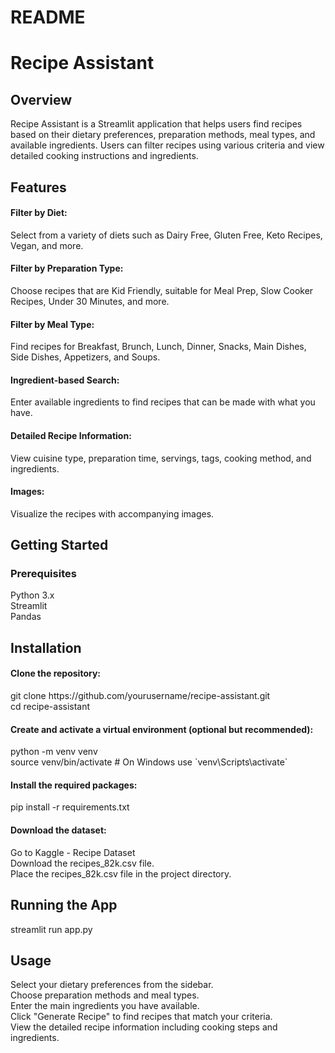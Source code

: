 # README

<h1>Recipe Assistant</h1>
<h2>Overview</h2>
Recipe Assistant is a Streamlit application that helps users find recipes based on their dietary preferences, preparation methods, meal types, and available ingredients. Users can filter recipes using various criteria and view detailed cooking instructions and ingredients.

<h2>Features</h2>
<h4>Filter by Diet:</h4> Select from a variety of diets such as Dairy Free, Gluten Free, Keto Recipes, Vegan, and more.
<h4>Filter by Preparation Type:</h4> Choose recipes that are Kid Friendly, suitable for Meal Prep, Slow Cooker Recipes, Under 30 Minutes, and more.
<h4>Filter by Meal Type:</h4> Find recipes for Breakfast, Brunch, Lunch, Dinner, Snacks, Main Dishes, Side Dishes, Appetizers, and Soups.
<h4>Ingredient-based Search:</h4> Enter available ingredients to find recipes that can be made with what you have.
<h4>Detailed Recipe Information:</h4> View cuisine type, preparation time, servings, tags, cooking method, and ingredients.
<h4>Images:</h4> Visualize the recipes with accompanying images.


<h2>Getting Started</h2>
<h3>Prerequisites</h3>
Python 3.x <br/>
Streamlit <br/>
Pandas

<h2>Installation</h2>
<h4>Clone the repository:</h4>
git clone https://github.com/yourusername/recipe-assistant.git <br/>
cd recipe-assistant

<h4>Create and activate a virtual environment (optional but recommended):</h4>
python -m venv venv <br/>
source venv/bin/activate  # On Windows use `venv\Scripts\activate`

<h4>Install the required packages:</h4>
pip install -r requirements.txt

<h4>Download the dataset:</h4>
Go to Kaggle - Recipe Dataset <br/>
Download the recipes_82k.csv file. <br/>
Place the recipes_82k.csv file in the project directory.

<h2>Running the App</h2>
streamlit run app.py

<h2>Usage</h2>
Select your dietary preferences from the sidebar. <br/>
Choose preparation methods and meal types. <br/>
Enter the main ingredients you have available. <br/>
Click "Generate Recipe" to find recipes that match your criteria. <br/>
View the detailed recipe information including cooking steps and ingredients.
